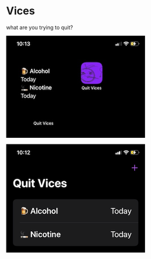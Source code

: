 # Vices

what are you trying to quit?

![ss](Assets/screenshots/repo2.png)

![ss](Assets/screenshots/repo.png)

